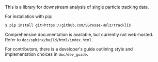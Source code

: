 This is a library for downstream analysis of single particle tracking data.

For installation with pip:
```sh
$ pip install git+https://github.com/SGrosse-Holz/tracklib
```

Comprehensive documentation is available, but currently not web-hosted. Refer
to `doc/sphinx/build/html/index.html`.

For contributors, there is a developer's guide outlining style and
implementation choices in `doc/dev_guide`.

